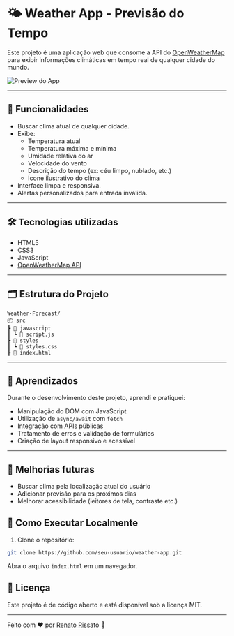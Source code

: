 # 🌤️ Weather App - Previsão do Tempo

Este projeto é uma aplicação web que consome a API do [OpenWeatherMap](https://openweathermap.org/) para exibir informações climáticas em tempo real de qualquer cidade do mundo.

![Preview do App](./assets/weather-preview.png)

---

## 🚀 Funcionalidades

- Buscar clima atual de qualquer cidade.
- Exibe:
  - Temperatura atual
  - Temperatura máxima e mínima
  - Umidade relativa do ar
  - Velocidade do vento
  - Descrição do tempo (ex: céu limpo, nublado, etc.)
  - Ícone ilustrativo do clima
- Interface limpa e responsiva.
- Alertas personalizados para entrada inválida.

---

## 🛠️ Tecnologias utilizadas

- HTML5
- CSS3
- JavaScript
- [OpenWeatherMap API](https://openweathermap.org/current)

---

## 🗂️ Estrutura do Projeto
```
Weather-Forecast/
📦 src
┣ 📂 javascript
┃ ┗ 📄 script.js
┣ 📂 styles
┃ ┗ 📄 styles.css
┣ 📄 index.html
```
---

## 🧠 Aprendizados

Durante o desenvolvimento deste projeto, aprendi e pratiquei:

- Manipulação do DOM com JavaScript
- Utilização de `async/await` com `fetch`
- Integração com APIs públicas
- Tratamento de erros e validação de formulários
- Criação de layout responsivo e acessível

---

## 📌 Melhorias futuras

- Buscar clima pela localização atual do usuário
- Adicionar previsão para os próximos dias
- Melhorar acessibilidade (leitores de tela, contraste etc.)

## 📌 Como Executar Localmente

1. Clone o repositório:

```bash
git clone https://github.com/seu-usuario/weather-app.git
```

Abra o arquivo `index.html` em um navegador.

## 📜 Licença
Este projeto é de código aberto e está disponível sob a licença MIT.

---

Feito com ❤️ por [Renato Rissato](https://github.com/RenatoRissato) 🚀
